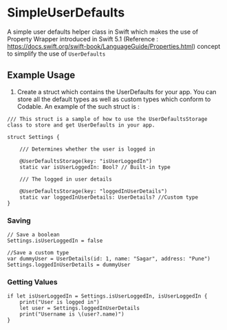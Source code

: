 # SimpleUserDefaults
A simple user defaults helper class in Swift which makes the use of Property Wrapper introduced in Swift 5.1 (Reference : https://docs.swift.org/swift-book/LanguageGuide/Properties.html) concept to simplify the use of ````UserDefaults````

## Example Usage
1. Create a struct which contains the UserDefaults for your app. You can store all the default types as well as custom types which conform to Codable. An example of the such struct is :

````
/// This struct is a sample of how to use the UserDefaultsStorage class to store and get UserDefaults in your app.

struct Settings {

    /// Determines whether the user is logged in
    
    @UserDefaultsStorage(key: "isUserLoggedIn")
    static var isUserLoggedIn: Bool? // Built-in type

    /// The logged in user details
    
    @UserDefaultsStorage(key: "loggedInUserDetails")
    static var loggedInUserDetails: UserDetails? //Custom type
}
````
### Saving

````
// Save a boolean
Settings.isUserLoggedIn = false

//Save a custom type
var dummyUser = UserDetails(id: 1, name: "Sagar", address: "Pune")
Settings.loggedInUserDetails = dummyUser

````

### Getting Values

````
if let isUserLoggedIn = Settings.isUserLoggedIn, isUserLoggedIn {
    print("User is logged in")
    let user = Settings.loggedInUserDetails
    print("Username is \(user?.name)")
}
